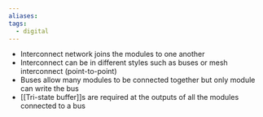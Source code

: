 ```yaml
---
aliases: 
tags:
  - digital
---
```

- Interconnect network joins the modules to one another
- Interconnect can be in different styles such as buses or mesh interconnect (point-to-point)
- Buses allow many modules to be connected together but only module can write the bus
- [[Tri-state buffer]]s are required at the outputs of all the modules connected to a bus
